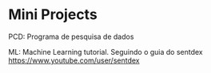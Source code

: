 # Mini Projects
PCD: Programa de pesquisa de dados

ML: Machine Learning tutorial. Seguindo o guia do sentdex https://www.youtube.com/user/sentdex
